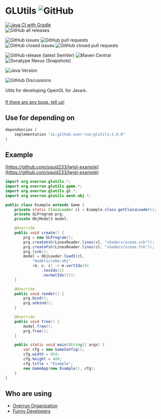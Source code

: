 # GLUtils ![GitHub](https://img.shields.io/github/license/Over-run/GLUtils)

[![Java CI with Gradle](https://github.com/Over-Run/GLUtils/actions/workflows/gradle.yml/badge.svg?branch=2.0-dev&event=push)](https://github.com/Over-Run/GLUtils/actions/workflows/gradle.yml)  
![GitHub all releases](https://img.shields.io/github/downloads/Over-Run/GLUtils/total)

![GitHub issues](https://img.shields.io/github/issues/Over-Run/GLUtils)
![GitHub pull requests](https://img.shields.io/github/issues-pr/Over-Run/GLUtils)  
![GitHub closed issues](https://img.shields.io/github/issues-closed/Over-Run/GLUtils)
![GitHub closed pull requests](https://img.shields.io/github/issues-pr-closed/Over-Run/GLUtils)

![GitHub release (latest SemVer)](https://img.shields.io/github/v/release/Over-Run/GLUtils)
![Maven Central](https://img.shields.io/maven-central/v/io.github.over-run/glutils)
![Sonatype Nexus (Snapshots)](https://img.shields.io/nexus/s/io.github.over-run/glutils?server=https%3A%2F%2Fs01.oss.sonatype.org)

![Java Version](https://img.shields.io/badge/Java%20Version-11-red)

![GitHub Discussions](https://img.shields.io/github/discussions/Over-Run/GLUtils)

Utils for developing OpenGL for Java:coffee:.

[If there are any bugs, tell us!](https://github.com/Over-Run/GLUtils/issues/new)

## Use for depending on

```groovy
dependencies {
    implementation "io.github.over-run:glutils:2.0.0"
}
```

## Example

[https://github.com/squid233/lwjgl-example](https://github.com/squid233/lwjgl-example)

```java
import org.overrun.glutils.*;
import org.overrun.glutils.game.*;
import org.overrun.glutils.gl.*;
import org.overrun.glutils.mesh.obj.*;

public class Example extends Game {
    private static ClassLoader cl = Example.class.getClassLoader();
    private GLProgram prg;
    private ObjModel3 model;

    @Override
    public void create() {
        prg = new GLProgram();
        prg.createVsh(LinesReader.lines(cl, "shaders/scene.vsh"));
        prg.createFsh(LinesReader.lines(cl, "shaders/scene.fsh"));
        prg.link();
        model = ObjLoader.load3(cl,
            "models/cube.obj",
            (m, v, i) -> m.vertIdx(0)
                .texIdx(1)
                .normalIdx(2));
    }

    @Override
    public void render() {
        prg.bind();
        prg.unbind();
    }

    @Override
    public void free() {
        model.free();
        prg.free();
    }

    public static void main(String[] args) {
        var cfg = new GameConfig();
        cfg.width = 854;
        cfg.height = 480;
        cfg.title = "Example";
        new GameApp(new Example(), cfg);
    }
}
```

## Who are using

- [Overrun Organization](https://github.com/Over-Run/)
- [Funny Developers](https://github.com/Funny-Developers/)

